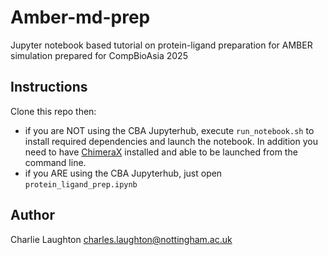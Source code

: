 # Amber-md-prep
Jupyter notebook based tutorial on protein-ligand preparation for AMBER simulation prepared for CompBioAsia 2025

## Instructions

Clone this repo then:

* if you are NOT using the CBA Jupyterhub, execute `run_notebook.sh` to install required dependencies and launch the notebook. In addition you need to have [ChimeraX](https://www.cgl.ucsf.edu/chimerax/) installed and able to be launched from the command line.
* if you ARE using the CBA Jupyterhub, just open `protein_ligand_prep.ipynb`

## Author

Charlie Laughton charles.laughton@nottingham.ac.uk
